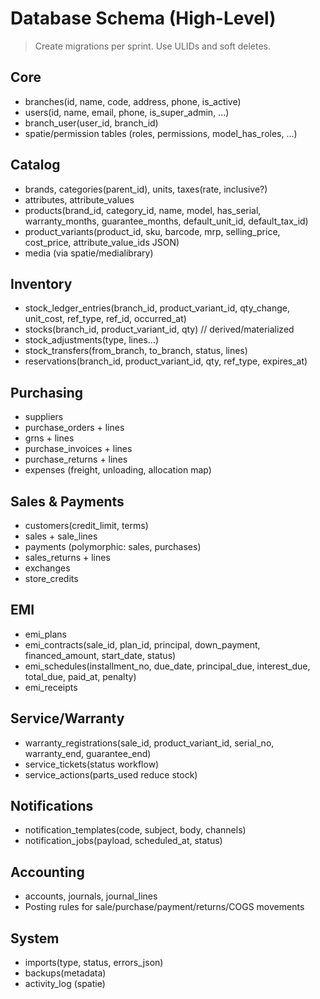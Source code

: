 # Database Schema (High-Level)

> Create migrations per sprint. Use ULIDs and soft deletes.

## Core
- branches(id, name, code, address, phone, is_active)
- users(id, name, email, phone, is_super_admin, ...)
- branch_user(user_id, branch_id)
- spatie/permission tables (roles, permissions, model_has_roles, ...)

## Catalog
- brands, categories(parent_id), units, taxes(rate, inclusive?)
- attributes, attribute_values
- products(brand_id, category_id, name, model, has_serial, warranty_months, guarantee_months, default_unit_id, default_tax_id)
- product_variants(product_id, sku, barcode, mrp, selling_price, cost_price, attribute_value_ids JSON)
- media (via spatie/medialibrary)

## Inventory
- stock_ledger_entries(branch_id, product_variant_id, qty_change, unit_cost, ref_type, ref_id, occurred_at)
- stocks(branch_id, product_variant_id, qty)  // derived/materialized
- stock_adjustments(type, lines...)
- stock_transfers(from_branch, to_branch, status, lines)
- reservations(branch_id, product_variant_id, qty, ref_type, expires_at)

## Purchasing
- suppliers
- purchase_orders + lines
- grns + lines
- purchase_invoices + lines
- purchase_returns + lines
- expenses (freight, unloading, allocation map)

## Sales & Payments
- customers(credit_limit, terms)
- sales + sale_lines
- payments (polymorphic: sales, purchases)
- sales_returns + lines
- exchanges
- store_credits

## EMI
- emi_plans
- emi_contracts(sale_id, plan_id, principal, down_payment, financed_amount, start_date, status)
- emi_schedules(installment_no, due_date, principal_due, interest_due, total_due, paid_at, penalty)
- emi_receipts

## Service/Warranty
- warranty_registrations(sale_id, product_variant_id, serial_no, warranty_end, guarantee_end)
- service_tickets(status workflow)
- service_actions(parts_used reduce stock)

## Notifications
- notification_templates(code, subject, body, channels)
- notification_jobs(payload, scheduled_at, status)

## Accounting
- accounts, journals, journal_lines
- Posting rules for sale/purchase/payment/returns/COGS movements

## System
- imports(type, status, errors_json)
- backups(metadata)
- activity_log (spatie)

